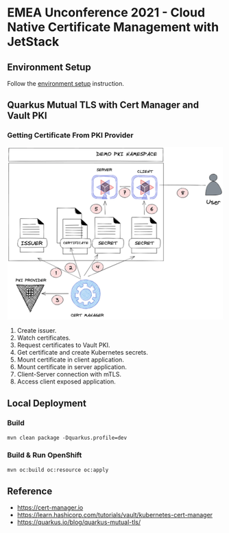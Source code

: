 # EMEA Unconference 2021 - Cloud Native Certificate Management with JetStack
## Environment Setup

Follow the [environment setup](env/README.md) instruction.

## Quarkus Mutual TLS with Cert Manager and Vault PKI

### Getting Certificate From PKI Provider

![certificate_workflow.png](diagram/certificate_workflow.png)
1. Create issuer.
2. Watch certificates.
3. Request certificates to Vault PKI.
4. Get certificate and create Kubernetes secrets.
5. Mount certificate in client application.
6. Mount certificate in server application.
7. Client-Server connection with  mTLS.
8. Access client exposed application.

## Local Deployment

### Build

  ```
  mvn clean package -Dquarkus.profile=dev
  ```

### Build & Run OpenShift
  ```
  mvn oc:build oc:resource oc:apply
  ```

## Reference

* https://cert-manager.io
* https://learn.hashicorp.com/tutorials/vault/kubernetes-cert-manager
* https://quarkus.io/blog/quarkus-mutual-tls/
